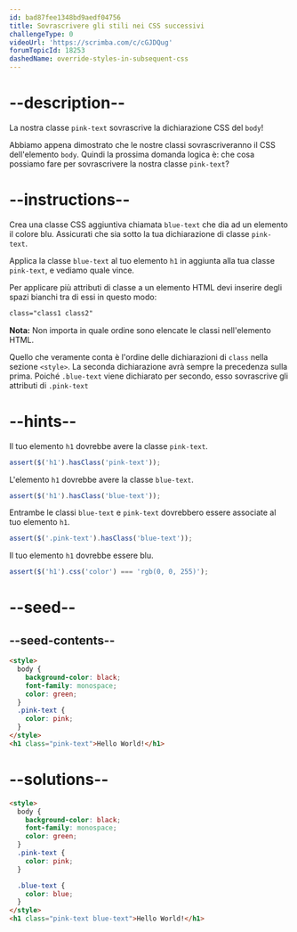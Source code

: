 ```yaml
---
id: bad87fee1348bd9aedf04756
title: Sovrascrivere gli stili nei CSS successivi
challengeType: 0
videoUrl: 'https://scrimba.com/c/cGJDQug'
forumTopicId: 18253
dashedName: override-styles-in-subsequent-css
---
```


# --description--

La nostra classe `pink-text` sovrascrive la dichiarazione CSS del `body`!

Abbiamo appena dimostrato che le nostre classi sovrascriveranno il CSS dell'elemento `body`. Quindi la prossima domanda logica è: che cosa possiamo fare per sovrascrivere la nostra classe `pink-text`?

# --instructions--

Crea una classe CSS aggiuntiva chiamata `blue-text` che dia ad un elemento il colore blu. Assicurati che sia sotto la tua dichiarazione di classe `pink-text`.

Applica la classe `blue-text` al tuo elemento `h1` in aggiunta alla tua classe `pink-text`, e vediamo quale vince.

Per applicare più attributi di classe a un elemento HTML devi inserire degli spazi bianchi tra di essi in questo modo:

```html
class="class1 class2"
```

**Nota:** Non importa in quale ordine sono elencate le classi nell'elemento HTML.

Quello che veramente conta è l'ordine delle dichiarazioni di `class` nella sezione `<style>`. La seconda dichiarazione avrà sempre la precedenza sulla prima. Poiché `.blue-text` viene dichiarato per secondo, esso sovrascrive gli attributi di `.pink-text`

# --hints--

Il tuo elemento `h1` dovrebbe avere la classe `pink-text`.

```js
assert($('h1').hasClass('pink-text'));
```

L'elemento `h1` dovrebbe avere la classe `blue-text`.

```js
assert($('h1').hasClass('blue-text'));
```

Entrambe le classi `blue-text` e `pink-text` dovrebbero essere associate al tuo elemento `h1`.

```js
assert($('.pink-text').hasClass('blue-text'));
```

Il tuo elemento `h1` dovrebbe essere blu.

```js
assert($('h1').css('color') === 'rgb(0, 0, 255)');
```

# --seed--

## --seed-contents--

```html
<style>
  body {
    background-color: black;
    font-family: monospace;
    color: green;
  }
  .pink-text {
    color: pink;
  }
</style>
<h1 class="pink-text">Hello World!</h1>
```

# --solutions--

```html
<style>
  body {
    background-color: black;
    font-family: monospace;
    color: green;
  }
  .pink-text {
    color: pink;
  }

  .blue-text {
    color: blue;
  }  
</style>
<h1 class="pink-text blue-text">Hello World!</h1>
```
